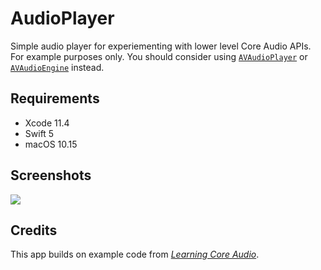 # AudioPlayer

Simple audio player for experiementing with lower level Core Audio APIs. For example purposes only. You should consider using [`AVAudioPlayer`](https://developer.apple.com/documentation/avfoundation/avaudioplayer) or [`AVAudioEngine`](https://developer.apple.com/documentation/avfoundation/avaudioengine) instead.

## Requirements

* Xcode 11.4
* Swift 5
* macOS 10.15

## Screenshots

![](https://i.imgur.com/6x80qDr.png)

## Credits

This app builds on example code from [_Learning Core Audio_](https://www.oreilly.com/library/view/learning-core-audio/9780321636973/).
